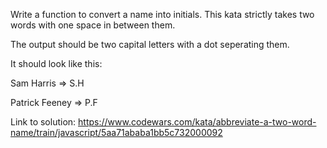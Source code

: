 Write a function to convert a name into initials. This kata strictly takes two words with one space in between them.

The output should be two capital letters with a dot seperating them.

It should look like this:

Sam Harris => S.H

Patrick Feeney => P.F

Link to solution:  https://www.codewars.com/kata/abbreviate-a-two-word-name/train/javascript/5aa71ababa1bb5c732000092
